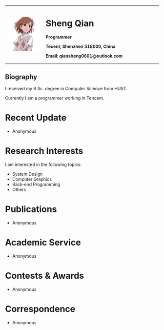 
<table border="0">   
    <tr>
        <td width="25%">       
           <img src="./photo.jpg" width="100%"> 	       
        </td>  
        <td width="75%">       
            <h1>Sheng Qian</h1>       
            <p><b>Programmer </b></p>       
            <p><b>Tecent, Shenzhen 518000, China </b></p>       
            <p><b>Email: qiansheng0601@outlook.com</b></p>   
        </td> 
    </tr> 
</table>

## Biography

I received my B.Sc. degree in Computer Science from HUST.

Currently I am a programmer working in Tencent.

# Recent Update

* Anonymous

# Research Interests

I am interested in the following topics:

* System Design
* Computer Graphics
* Back-end Programming
* Others

# Publications

- Anonymous

# Academic Service

* Anonymous

# Contests & Awards

* Anonymous

# Correspondence

* Anonymous

